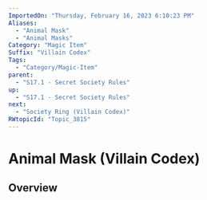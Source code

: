 ```yaml
---
ImportedOn: "Thursday, February 16, 2023 6:10:23 PM"
Aliases:
  - "Animal Mask"
  - "Animal Masks"
Category: "Magic Item"
Suffix: "Villain Codex"
Tags:
  - "Category/Magic-Item"
parent:
  - "S17.1 - Secret Society Rules"
up:
  - "S17.1 - Secret Society Rules"
next:
  - "Society Ring (Villain Codex)"
RWtopicId: "Topic_3815"
---
```

# Animal Mask (Villain Codex)
## Overview
